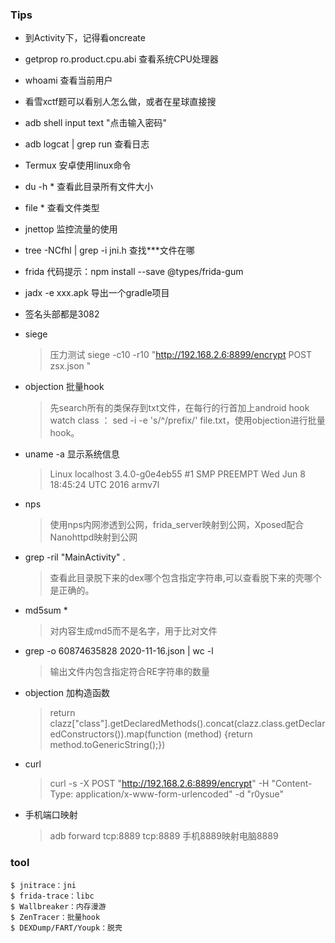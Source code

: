 ### Tips

* 到Activity下，记得看oncreate

* getprop ro.product.cpu.abi 查看系统CPU处理器

* whoami 查看当前用户

* 看雪xctf题可以看别人怎么做，或者在星球直接搜

* adb shell input text  "点击输入密码"

* adb logcat | grep run  查看日志

* Termux  安卓使用linux命令

* du -h *  查看此目录所有文件大小

* file * 查看文件类型

* jnettop 监控流量的使用

* tree -NCfhl | grep -i jni.h 查找***文件在哪

* frida 代码提示：npm install --save @types/frida-gum

* jadx -e xxx.apk  导出一个gradle项目

* 签名头部都是3082

* siege
    > 压力测试  siege -c10 -r10 "http://192.168.2.6:8899/encrypt POST zsx.json " 

* objection 批量hook
    > 先search所有的类保存到txt文件，在每行的行首加上android hook watch class ： sed -i -e 's/^/prefix/' file.txt，使用objection进行批量hook。

* uname -a 显示系统信息
    >  Linux localhost 3.4.0-g0e4eb55 #1 SMP PREEMPT Wed Jun 8 18:45:24 UTC 2016 armv7l

* nps
   > 使用nps内网渗透到公网，frida_server映射到公网，Xposed配合Nanohttpd映射到公网

* grep -ril "MainActivity" .  
    > 查看此目录脱下来的dex哪个包含指定字符串,可以查看脱下来的壳哪个是正确的。

* md5sum *
    > 对内容生成md5而不是名字，用于比对文件

* grep -o 60874635828   2020-11-16.json | wc -l
    > 输出文件内包含指定符合RE字符串的数量

* objection 加构造函数
    >  return clazz["class"].getDeclaredMethods().concat(clazz.class.getDeclaredConstructors()).map(function (method) {return method.toGenericString();})

* curl 
    >  curl -s -X POST "http://192.168.2.6:8899/encrypt"  -H "Content-Type: application/x-www-form-urlencoded" -d "r0ysue"

* 手机端口映射
    > adb forward tcp:8889 tcp:8889 手机8889映射电脑8889


### tool
```
$ jnitrace：jni
$ frida-trace：libc
$ Wallbreaker：内存漫游
$ ZenTracer：批量hook  
$ DEXDump/FART/Youpk：脱壳
```